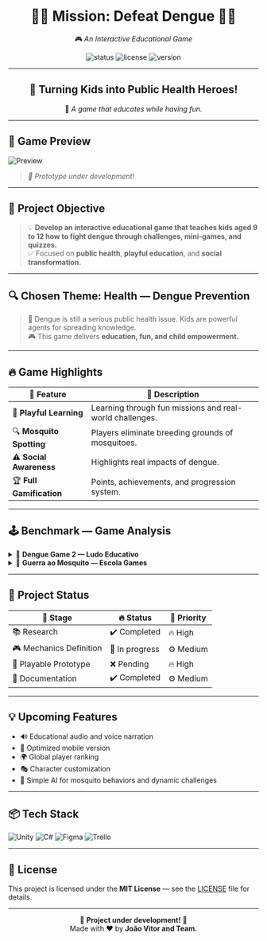 <div align="center">

# 🦟🚫 **Mission: Defeat Dengue** 🚫🦟  
🎮 *An Interactive Educational Game*

![status](https://img.shields.io/badge/Status-In%20Development-yellow) 
![license](https://img.shields.io/badge/License-MIT-blue) 
![version](https://img.shields.io/badge/Version-1.0-lightgrey) 

</div>

---

<div align="center">

## 🌟 **Turning Kids into Public Health Heroes!**  
🎯 *A game that educates while having fun.*

</div>

---

## 🎥 **Game Preview**  

![Preview](https://media.giphy.com/media/3o7TKtnuHOHHUjR38Y/giphy.gif)  
> *🚧 Prototype under development!*

---

## 🎯 **Project Objective**

> 💡 **Develop an interactive educational game that teaches kids aged 9 to 12 how to fight dengue through challenges, mini-games, and quizzes.**  
> ✅ Focused on **public health**, **playful education**, and **social transformation.**

---

## 🔍 **Chosen Theme: Health — Dengue Prevention**  

> 🦟 Dengue is still a serious public health issue. Kids are powerful agents for spreading knowledge.  
> 🎮 This game delivers **education, fun, and child empowerment.**

---

## 🔥 **Game Highlights**

| 🚀 Feature               | 💎 Description                                          |
|--------------------------|---------------------------------------------------------|
| 🧠 **Playful Learning**   | Learning through fun missions and real-world challenges.|
| 🔍 **Mosquito Spotting**  | Players eliminate breeding grounds of mosquitoes.      |
| ⚠️ **Social Awareness**   | Highlights real impacts of dengue.                     |
| 🏆 **Full Gamification**  | Points, achievements, and progression system.          |

---

## 🕹️ **Benchmark — Game Analysis**

<details>
<summary>🔸 <strong>Dengue Game 2 — Ludo Educativo</strong></summary>

**✔️ Pros:**  
- Direct educational challenges  
- Well-structured quiz  

**❌ Cons:**  
- Very simple interface  
- Limited map exploration  

</details>

<details>
<summary>🔸 <strong>Guerra ao Mosquito — Escola Games</strong></summary>

**✔️ Pros:**  
- Nice visuals  
- Intuitive gameplay  

**❌ Cons:**  
- Shallow educational content  

</details>

---

## 🏁 **Project Status**

| 🚀 Stage                  | 🔥 Status           | 🔧 Priority |
|---------------------------|---------------------|-------------|
| 📚 Research                | ✔️ Completed        | 🔥 High     |
| 🎮 Mechanics Definition    | 🚧 In progress      | ⚙️ Medium   |
| 🧠 Playable Prototype      | ❌ Pending          | 🔥 High     |
| 📝 Documentation           | ✔️ Completed        | ⚙️ Medium   |

---

## 💡 **Upcoming Features**

- 🔊 Educational audio and voice narration  
- 📱 Optimized mobile version  
- 🌍 Global player ranking  
- 🎭 Character customization  
- 🧠 Simple AI for mosquito behaviors and dynamic challenges  

---

## 📦 **Tech Stack**

![Unity](https://img.shields.io/badge/Engine-Unity-white?logo=unity&logoColor=black) 
![C#](https://img.shields.io/badge/Language-C%23-239120?logo=c-sharp&logoColor=white) 
![Figma](https://img.shields.io/badge/Design-Figma-blue?logo=figma) 
![Trello](https://img.shields.io/badge/Board-Trello-0079BF?logo=trello&logoColor=white) 

---

## 📜 **License**  

This project is licensed under the **MIT License** — see the [LICENSE](LICENSE) file for details.  

---

<div align="center">

🚧 **Project under development!** 🚧  
Made with ❤️ by **João Vitor and Team.**

</div>
